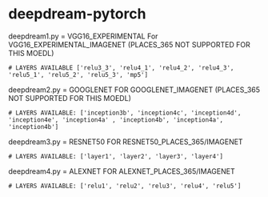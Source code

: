 # deepdream-pytorch

deepdream1.py = VGG16_EXPERIMENTAL
 For VGG16_EXPERIMENTAL_IMAGENET (PLACES_365 NOT SUPPORTED FOR THIS MOEDL)
 
    # LAYERS AVAILABLE ['relu3_3', 'relu4_1', 'relu4_2', 'relu4_3', 'relu5_1', 'relu5_2', 'relu5_3', 'mp5']

deepdream2.py = GOOGLENET 
  FOR GOOGLENET_IMAGENET (PLACES_365 NOT SUPPORTED FOR THIS MOEDL)
  
    # LAYERS AVAILABLE: ['inception3b', 'inception4c', 'inception4d', 'inception4e', 'inception4a' , 'inception4b', 'inception4a', 'inception4b']

deepdream3.py = RESNET50
 FOR RESNET50_PLACES_365/IMAGENET 
 
    # LAYERS AVAILABLE: ['layer1', 'layer2', 'layer3', 'layer4'] 

deepdream4.py = ALEXNET 
 FOR ALEXNET_PLACES_365/IMAGENET
 
    # LAYERS AVAILABLE: ['relu1', 'relu2', 'relu3', 'relu4', 'relu5']

